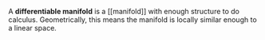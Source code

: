 A **differentiable manifold** is a [[manifold]] with enough structure to do calculus. Geometrically, this means the manifold is locally similar enough to a linear space.